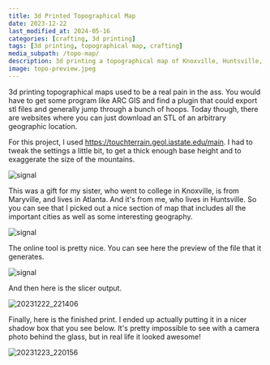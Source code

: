 ```yaml
---
title: 3d Printed Topographical Map
date: 2023-12-22
last_modified_at: 2024-05-16
categories: [crafting, 3d printing]
tags: [3d printing, topographical map, crafting]
media_subpath: /topo-map/
description: 3d printing a topographical map of Knoxville, Huntsville, and Atlanta
image: topo-preview.jpeg
---
```


3d printing topographical maps used to be a real pain in the ass. You would have to get some program like ARC GIS and find a plugin that could export stl files and generally jump through a bunch of hoops. Today though, there are websites where you can just download an STL of an arbitrary geographic location. 

For this project, I used https://touchterrain.geol.iastate.edu/main. I had to tweak the settings a little bit, to get a thick enough base height and to exaggerate the size of the mountains. 

![signal](signal-2023-12-22-221904_002.jpeg)

This was a gift for my sister, who went to college in Knoxville, is from Maryville, and lives in Atlanta. And it's from me, who lives in Huntsville. So you can see that I picked out a nice section of map that includes all the important cities as well as some interesting geography. 

![signal](signal-2023-12-22-144556_002.jpeg)

The online tool is pretty nice. You can see here the preview of the file that it generates.

![signal](signal-2023-12-22-145635_002.jpeg)

And then here is the slicer output.

![20231222_221406](20231222_221406.jpg)

Finally, here is the finished print. I ended up actually putting it in a nicer shadow box that you see below. It's pretty impossible to see with a camera photo behind the glass, but in real life it looked awesome!

![20231223_220156](20231223_220156.jpg)
